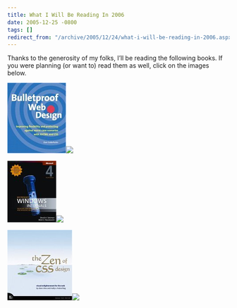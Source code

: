 ```yaml
---
title: What I Will Be Reading In 2006
date: 2005-12-25 -0800
tags: []
redirect_from: "/archive/2005/12/24/what-i-will-be-reading-in-2006.aspx/"
---
```


Thanks to the generosity of my folks, I’ll be reading the following
books. If you were planning (or want to) read them as well, click on the
images below.

[![](/images/Amazon/0321346939.01._AA_SCMZZZZZZZ_.jpg)](http://www.amazon.com/exec/obidos/redirect?link_code=as2&path=ASIN/0321346939&tag=youvebeenhaac-20&camp=1789&creative=9325)![](http://www.assoc-amazon.com/e/ir?t=youvebeenhaac-20&l=as2&o=1&a=0321346939)

[![](/images/Amazon/0735619174.01._AA_SCMZZZZZZZ_.jpg)](http://www.amazon.com/exec/obidos/redirect?link_code=as2&path=ASIN/0735619174&tag=youvebeenhaac-20&camp=1789&creative=9325)![](http://www.assoc-amazon.com/e/ir?t=youvebeenhaac-20&l=as2&o=1&a=0735619174)

[![](/images/Amazon/0321303474.01._AA_SCMZZZZZZZ_.jpg)](http://www.amazon.com/exec/obidos/redirect?link_code=as2&path=ASIN/0321303474&tag=youvebeenhaac-20&camp=1789&creative=9325)![](http://www.assoc-amazon.com/e/ir?t=youvebeenhaac-20&l=as2&o=1&a=0321303474)

